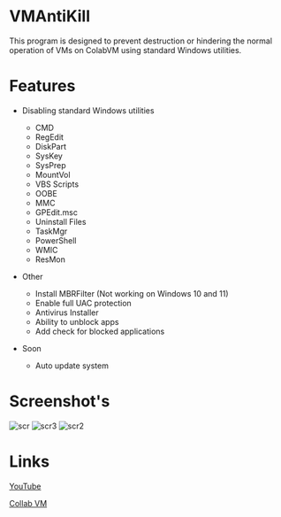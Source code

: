 # VMAntiKill
This program is designed to prevent destruction or hindering the normal operation of VMs on ColabVM using standard Windows utilities.

# Features
* Disabling standard Windows utilities
  * CMD
  * RegEdit
  * DiskPart
  * SysKey
  * SysPrep
  * MountVol
  * VBS Scripts
  * OOBE
  * MMC
  * GPEdit.msc
  * Uninstall Files
  * TaskMgr
  * PowerShell
  * WMIC
  * ResMon

* Other
  * Install MBRFilter (Not working on Windows 10 and 11)
  * Enable full UAC protection
  * Antivirus Installer
  * Ability to unblock apps
  * Add check for blocked applications

* Soon
  * Auto update system


# Screenshot's
![scr](https://user-images.githubusercontent.com/31757032/139789635-3f023c10-0042-49f1-9aa7-36f1aeb4339a.png)
![scr3](https://user-images.githubusercontent.com/31757032/139789684-0c775591-cc6d-4de8-97f4-e420005ba1d6.png)
![scr2](https://user-images.githubusercontent.com/31757032/139789666-0268ad19-c3a9-438e-8270-86117f03a813.png)

# Links
[YouTube](https://youtube.com/DesConnet)

[Collab VM](http://computernewb.com/collab-vm)
